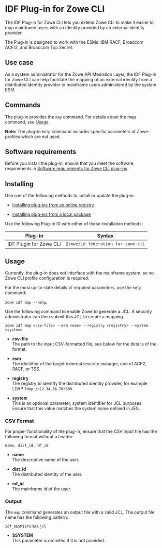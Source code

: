 # IDF Plug-in for Zowe CLI

The IDF Plug-in for Zowe CLI lets you extend Zowe CLI to make it easier to map mainframe users with an identity provided by an external identity provider.

The Plug-in is designed to work with the ESMs: IBM RACF, Broadcom ACF/2, and Broadcom Top Secret.

## Use case

As a system administrator for the Zowe API Mediation Layer, the IDF Plug-in for Zowe CLI can help facilitate the mapping of an external identity from a distributed identity provider to mainframe users administered by the system ESM.

## Commands

The plug-in provides the `map` command. For details about the map command, see [Usage](#usage).

**Note:** The plug-in `help` command includes specific parameters of Zowe-profiles which are not used.

## Software requirements

Before you install the plug-in, ensure that you meet the software requirements in [Software requirements for Zowe CLI plug-ins](cli-swreqplugins.md).

## Installing

Use one of the following methods to install or update the plug-in:

- [Installing plug-ins from an online registry](cli-installplugins.md#installing-plug-ins-from-an-online-registry)

- [Installing plug-ins from a local package](cli-installplugins.md#installing-plug-ins-from-a-local-package)

Use the following Plug-in ID with either of these installation methods:

| Plug-in | Syntax |
|---------|-----------------------------|
| IDF Plugin for Zowe CLI | `@zowe/id-federation-for-zowe-cli` |

## Usage

Currently, the plug-in does not interface with the mainframe system, so no Zowe CLI profile configuration is required.

For the most up-to-date details of required parameters, use the `help` command:

 `zowe idf map --help`.

Use the following command to enable Zowe to generate a JCL. A security administrator can then submit this JCL to create a mapping.

`zowe idf map <csv-file> --esm <esm> --registry <registry> --system <system>`

- **csv-file**  
The path to the input CSV-formatted file, see below for the details of the format.

- **esm**  
The identifier of the target external security manager, one of ACF2, RACF, or TSS.

- **registry**  
The registry to identify the distributed identity provider, for example LDAP `ldap://12.34.56.78:389`

- **system**  
This is an optional parameter, system identifier for JCL purposes. Ensure that this value matches the system name defined in JES.

### CSV Format

For proper functionality of the plug-in, ensure that the CSV input file has the following format without a header:

```csv
name, dist_id, mf_id
```

- **name**  
The descriptive name of the user.

- **dist_id**  
The distributed identity of the user.

- **mf_id**  
The mainframe id of the user.

### Output

The `map` command generates an output file with a valid JCL. The output file name has the following pattern:

`idf_$ESM$SYSTEM.jcl`

- **$SYSTEM**  
 This parameter is ommited if it is not provided.

